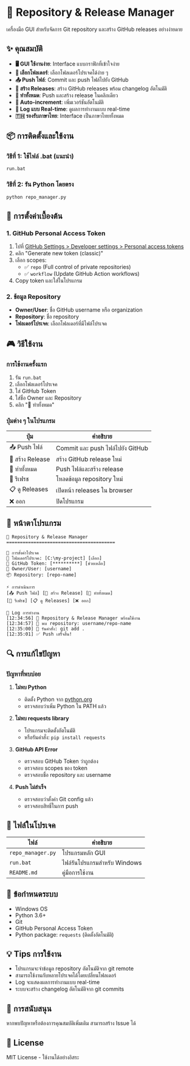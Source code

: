 # 🚀 Repository & Release Manager

เครื่องมือ GUI สำหรับจัดการ Git repository และสร้าง GitHub releases อย่างง่ายดาย

## ✨ คุณสมบัติ

- **🖥️ GUI ใช้งานง่าย**: Interface แบบกราฟิกที่เข้าใจง่าย
- **📁 เลือกโฟลเดอร์**: เลือกโฟลเดอร์โปรเจคได้ง่าย ๆ
- **📤 Push ไฟล์**: Commit และ push ไฟล์ไปยัง GitHub
- **🎯 สร้าง Releases**: สร้าง GitHub releases พร้อม changelog อัตโนมัติ
- **🚀 ทำทั้งหมด**: Push และสร้าง release ในคลิกเดียว
- **🔄 Auto-increment**: เพิ่มเวอร์ชันอัตโนมัติ
- **📝 Log แบบ Real-time**: ดูผลการทำงานแบบ real-time
- **🇹🇭 รองรับภาษาไทย**: Interface เป็นภาษาไทยทั้งหมด

## 📦 การติดตั้งและใช้งาน

### วิธีที่ 1: ใช้ไฟล์ .bat (แนะนำ)
```cmd
run.bat
```

### วิธีที่ 2: รัน Python โดยตรง
```cmd
python repo_manager.py
```

## 🔧 การตั้งค่าเบื้องต้น

### 1. GitHub Personal Access Token
1. ไปที่ [GitHub Settings > Developer settings > Personal access tokens](https://github.com/settings/tokens)
2. คลิก "Generate new token (classic)"
3. เลือก scopes:
   - ✅ `repo` (Full control of private repositories)
   - ✅ `workflow` (Update GitHub Action workflows)
4. Copy token และใส่ในโปรแกรม

### 2. ข้อมูล Repository
- **Owner/User**: ชื่อ GitHub username หรือ organization
- **Repository**: ชื่อ repository
- **โฟลเดอร์โปรเจค**: เลือกโฟลเดอร์ที่มีไฟล์โปรเจค

## 🎮 วิธีใช้งาน

### การใช้งานครั้งแรก
1. รัน `run.bat`
2. เลือกโฟลเดอร์โปรเจค
3. ใส่ GitHub Token
4. ใส่ชื่อ Owner และ Repository
5. คลิก "🚀 ทำทั้งหมด"

### ปุ่มต่าง ๆ ในโปรแกรม

| ปุ่ม | คำอธิบาย |
|------|----------|
| 📤 Push ไฟล์ | Commit และ push ไฟล์ไปยัง GitHub |
| 🎯 สร้าง Release | สร้าง GitHub release ใหม่ |
| 🚀 ทำทั้งหมด | Push ไฟล์และสร้าง release |
| 🔄 รีเฟรช | โหลดข้อมูล repository ใหม่ |
| 📋 ดู Releases | เปิดหน้า releases ใน browser |
| ❌ ออก | ปิดโปรแกรม |

## 📸 หน้าตาโปรแกรม

```
🚀 Repository & Release Manager
========================================

📁 การตั้งค่าโปรเจค
📂 โฟลเดอร์โปรเจค: [C:\my-project] [เลือก]
🔑 GitHub Token: [**********] [ช่วยเหลือ]
👤 Owner/User: [username]
📦 Repository: [repo-name]

⚡ การดำเนินการ
[📤 Push ไฟล์] [🎯 สร้าง Release] [🚀 ทำทั้งหมด]
[🔄 รีเฟรช] [📋 ดู Releases] [❌ ออก]

📝 Log การทำงาน
[12:34:56] 🚀 Repository & Release Manager พร้อมใช้งาน
[12:34:57] 📁 พบ repository: username/repo-name
[12:35:00] 🔧 รันคำสั่ง: git add .
[12:35:01] ✅ Push เสร็จสิ้น!
```

## 🔍 การแก้ไขปัญหา

### ปัญหาที่พบบ่อย

1. **ไม่พบ Python**
   - ติดตั้ง Python จาก [python.org](https://python.org)
   - ตรวจสอบว่าเพิ่ม Python ใน PATH แล้ว

2. **ไม่พบ requests library**
   - โปรแกรมจะติดตั้งอัตโนมัติ
   - หรือรันคำสั่ง: `pip install requests`

3. **GitHub API Error**
   - ตรวจสอบ GitHub Token ว่าถูกต้อง
   - ตรวจสอบ scopes ของ token
   - ตรวจสอบชื่อ repository และ username

4. **Push ไม่สำเร็จ**
   - ตรวจสอบว่าตั้งค่า Git config แล้ว
   - ตรวจสอบสิทธิ์ในการ push

## 📁 ไฟล์ในโปรเจค

| ไฟล์ | คำอธิบาย |
|------|----------|
| `repo_manager.py` | โปรแกรมหลัก GUI |
| `run.bat` | ไฟล์รันโปรแกรมสำหรับ Windows |
| `README.md` | คู่มือการใช้งาน |

## 📝 ข้อกำหนดระบบ

- Windows OS
- Python 3.6+
- Git
- GitHub Personal Access Token
- Python package: `requests` (ติดตั้งอัตโนมัติ)

## 💡 Tips การใช้งาน

- โปรแกรมจะจำข้อมูล repository อัตโนมัติจาก git remote
- สามารถใช้งานกับหลายโปรเจคได้โดยเปลี่ยนโฟลเดอร์
- Log จะแสดงผลการทำงานแบบ real-time
- ระบบจะสร้าง changelog อัตโนมัติจาก git commits

## 🤝 การสนับสนุน

หากพบปัญหาหรือต้องการคุณสมบัติเพิ่มเติม สามารถสร้าง Issue ได้

## 📄 License

MIT License - ใช้งานได้อย่างอิสระ